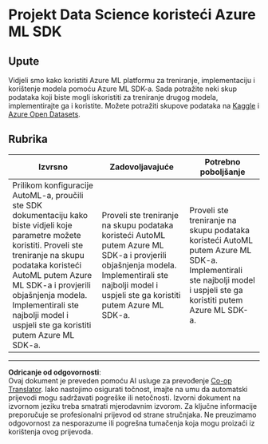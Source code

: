 <!--
CO_OP_TRANSLATOR_METADATA:
{
  "original_hash": "386efdbc19786951341f6956247ee990",
  "translation_date": "2025-08-30T17:59:13+00:00",
  "source_file": "5-Data-Science-In-Cloud/19-Azure/assignment.md",
  "language_code": "hr"
}
-->
# Projekt Data Science koristeći Azure ML SDK

## Upute

Vidjeli smo kako koristiti Azure ML platformu za treniranje, implementaciju i korištenje modela pomoću Azure ML SDK-a. Sada potražite neki skup podataka koji biste mogli iskoristiti za treniranje drugog modela, implementirajte ga i koristite. Možete potražiti skupove podataka na [Kaggle](https://kaggle.com) i [Azure Open Datasets](https://azure.microsoft.com/services/open-datasets/catalog?WT.mc_id=academic-77958-bethanycheum&ocid=AID3041109).

## Rubrika

| Izvrsno | Zadovoljavajuće | Potrebno poboljšanje |
|---------|------------------|----------------------|
|Prilikom konfiguracije AutoML-a, proučili ste SDK dokumentaciju kako biste vidjeli koje parametre možete koristiti. Proveli ste treniranje na skupu podataka koristeći AutoML putem Azure ML SDK-a i provjerili objašnjenja modela. Implementirali ste najbolji model i uspjeli ste ga koristiti putem Azure ML SDK-a. | Proveli ste treniranje na skupu podataka koristeći AutoML putem Azure ML SDK-a i provjerili objašnjenja modela. Implementirali ste najbolji model i uspjeli ste ga koristiti putem Azure ML SDK-a. | Proveli ste treniranje na skupu podataka koristeći AutoML putem Azure ML SDK-a. Implementirali ste najbolji model i uspjeli ste ga koristiti putem Azure ML SDK-a. |

---

**Odricanje od odgovornosti**:  
Ovaj dokument je preveden pomoću AI usluge za prevođenje [Co-op Translator](https://github.com/Azure/co-op-translator). Iako nastojimo osigurati točnost, imajte na umu da automatski prijevodi mogu sadržavati pogreške ili netočnosti. Izvorni dokument na izvornom jeziku treba smatrati mjerodavnim izvorom. Za ključne informacije preporučuje se profesionalni prijevod od strane stručnjaka. Ne preuzimamo odgovornost za nesporazume ili pogrešna tumačenja koja mogu proizaći iz korištenja ovog prijevoda.
